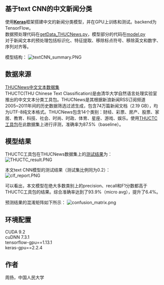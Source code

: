 ## 基于text CNN的中文新闻分类
使用[**Keras**](https://keras.io/)框架搭建中文的新闻分类模型，并在GPU上训练和测试。backend为TensorFlow。  
数据预处理代码在[getData_THUCNews.py](https://github.com/yang-zhou-x/assignments/blob/master/textCNN_text_classification/getData_THUCNews.py)，模型部分的代码在[model.py](https://github.com/yang-zhou-x/assignments/blob/master/textCNN_text_classification/model.py)  
对于新闻文本的预处理包括标识化、特征提取、移除标点符号、移除英文和数字、序列对齐等。  

模型结构：
![textCNN_summary.PNG](https://github.com/yang-zhou-x/assignments/blob/master/others/textCNN_summary.PNG)

## 数据来源
[THUCNews中文文本数据集](http://thuctc.thunlp.org/#%E4%B8%AD%E6%96%87%E6%96%87%E6%9C%AC%E5%88%86%E7%B1%BB%E6%95%B0%E6%8D%AE%E9%9B%86THUCNews)  
THUCTC(THU Chinese Text Classification)是由清华大学自然语言处理实验室推出的中文文本分类工具包。THUCNews是其根据新浪新闻RSS订阅频道2005~2011年间的历史数据筛选过滤生成，包含74万篇新闻文档（2.19 GB），均为UTF-8纯文本格式。THUCNews包含14个类别：财经、彩票、房产、股票、家居、教育、科技、社会、时尚、时政、体育、星座、游戏、娱乐。使用[THUCTC工具包](http://thuctc.thunlp.org/)在此数据集上进行评测，准确率为87.5%（baseline）。

## 模型结果
THUCTC工具包在THUCNews数据集上的[测试结果](http://thuctc.thunlp.org/#%E6%B5%8B%E8%AF%95%E7%BB%93%E6%9E%9C)为：  
![THUCTC_result.PNG](https://github.com/yang-zhou-x/assignments/blob/master/others/THUCTC_result.PNG)  

本文text CNN模型的测试结果（测试集比例同为0.2）：  
![clf_report.PNG](https://github.com/yang-zhou-x/assignments/blob/master/others/clf_report.PNG)

可以看出，本文模型在绝大多数类别上的precision、recall和F1分数都高于THUCTC工具包的结果。综合准确率达到了93.9%（micro avg），提升了6.4%。

预测结果的混淆矩阵如下所示：
![confusion_matrix.png](https://github.com/yang-zhou-x/assignments/blob/master/others/confusion_matrix.png)

## 环境配置
CUDA 9.2  
cuDNN 7.3.1  
tensorflow-gpu==1.13.1  
keras-gpu==2.2.4  

## 作者
周扬，中国人民大学
